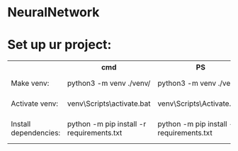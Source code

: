 # NeuralNetwork

<h1>Set up ur project:</h1>
<table>
  <tr> 
    <th></th>
    <th scope = "col">cmd</th>
    <th scope = "col">PS</th>
    <th scope = "col">MacOs</th>
    <th scope = "col">UNIX</th>
  </tr>
  <tr>
    <td>Make venv: </td>
    <td>python3 -m venv ./venv/</td>
    <td>python3 -m venv ./venv/</td>
    <td>python3 -m venv ./venv/</td>
    <td>python3 -m venv ./venv/</td>
  </tr>
   <tr>
    <td>Activate venv: </td>
    <td>venv\Scripts\activate.bat</td>
    <td>venv\Scripts\Activate.ps1</td>
    <td>source venv/bin/activate</td>
    <td>source venv/bin/activate</td>
  </tr>
  <tr>
    <td>Install dependencies: </td>
    <td>python -m pip install -r requirements.txt</td>
    <td>python -m pip install -r requirements.txt</td>
    <td>python -m pip install -r requirements.txt</td>
    <td>python -m pip install -r requirements.txt</td>
  </tr>
 </table>
    
 
